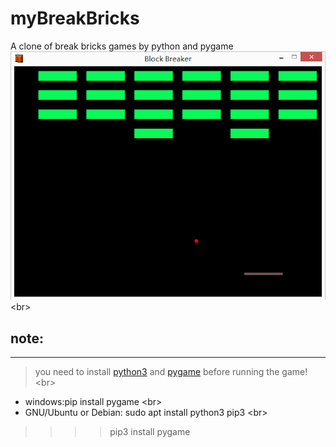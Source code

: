 # myBreakBricks
A clone of break bricks games by python and pygame
![image](https://github.com/Nick-Aaron/myBreakBricks/blob/master/preview.png) \<br>
## note: 
_________
> you need to install [python3](https://www.python.org/downloads/release/python-364/) and [pygame](https://www.pygame.org/news) before running the game! \<br>
* windows:pip install pygame \<br>
* GNU/Ubuntu or Debian:  sudo apt install python3 pip3 \<br>
>>>> pip3 install pygame
